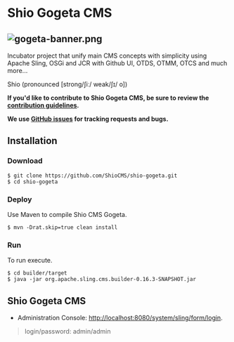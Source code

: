 # Shio Gogeta CMS
![gogeta-banner.png](https://shiocms.github.io/shio-gogeta/gogeta-banner.png) 
------

Incubator project that unify main CMS concepts with simplicity using Apache Sling, OSGi and JCR with Github UI, OTDS, OTMM, OTCS and much more...

Shio (pronounced [strong/ʃiː/ weak/ʃɪ/ o])

**If you'd like to contribute to Shio Gogeta CMS, be sure to review the [contribution
guidelines](CONTRIBUTING.md).**

**We use [GitHub issues](https://github.com/ShioCMS/shio-gogeta/issues) for tracking requests and bugs.**

## Installation

### Download

```shell
$ git clone https://github.com/ShioCMS/shio-gogeta.git
$ cd shio-gogeta
```

### Deploy 

Use Maven to compile Shio CMS Gogeta.

```shell
$ mvn -Drat.skip=true clean install
```
### Run

To run execute.

```shell
$ cd builder/target
$ java -jar org.apache.sling.cms.builder-0.16.3-SNAPSHOT.jar 
```

## Shio Gogeta CMS
* Administration Console: [http://localhost:8080/system/sling/form/login](http://localhost:8080/system/sling/form/login).

> login/password: admin/admin
